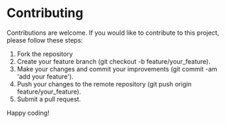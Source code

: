 # Contributing

Contributions are welcome. If you would like to contribute to this project, please follow these steps:

1. Fork the repository
2. Create your feature branch (git checkout -b feature/your_feature).
3. Make your changes and commit your improvements (git commit -am 'add your feature').
4. Push your changes to the remote repository (git push origin feature/your_feature).
5. Submit a pull request.

Happy coding!
